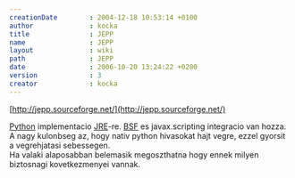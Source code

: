 ```yaml
---
creationDate        : 2004-12-18 10:53:14 +0100 
author              : kocka 
title               : JEPP 
name                : JEPP 
layout              : wiki 
path                : JEPP 
date                : 2006-10-20 13:24:22 +0200 
version             : 3 
creator             : kocka 
---
```

[http://jepp.sourceforge.net/](http://jepp.sourceforge.net/)

[Python](python.html) implementacio [JRE](JRE.html)-re. [BSF](BSF.html) es javax.scripting integracio van hozza. A nagy kulonbseg az, hogy nativ python hivasokat hajt vegre, ezzel gyorsit a vegrehjatasi sebessegen.<br/>
Ha valaki alaposabban belemasik megoszthatna hogy ennek milyen biztosnagi kovetkezmenyei vannak.
